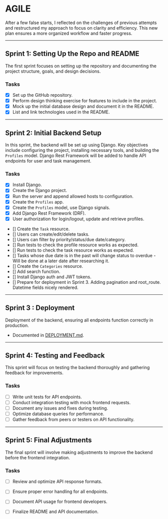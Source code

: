 # AGILE

After a few false starts, I reflected on the challenges of previous attempts and restructured my approach to focus on clarity and efficiency. This new plan ensures a more organized workflow and faster progress.

---

## **Sprint 1: Setting Up the Repo and README**

The first sprint focuses on setting up the repository and documenting the project structure, goals, and design decisions.

### **Tasks**
- [x] Set up the GitHub repository.
- [x] Perform design thinking exercise for features to include in the project.
- [x] Mock up the initial database design and document it in the README.
- [x] List and link technologies used in the README.

---

## **Sprint 2: Initial Backend Setup**

In this sprint, the backend will be set up using Django. Key objectives include configuring the project, installing necessary tools, and building the `Profiles` model. Django Rest Framework will be added to handle API endpoints for user and task management.

### **Tasks**
- [x] Install Django.
- [x] Create the Django project.
- [x] Run the server and append allowed hosts to configuration.
- [x] Create the `Profiles` app.
- [x] Create the `Profiles` model, use Django signals.
- [x] Add Django Rest Framework (DRF).
- [x] User authorization for login/logout, update and retrieve profiles.
- [] Create the `Task` resource.
- [] Users can create/edit/delete tasks.
- [] Users can filter by priority/status/due date/category.
- [] Run tests to check the profile resource works as expected.
- [] Run tests to check the task resource works as expected.
- [] Tasks whose due date is in the past will change status to overdue - Will be done at a later date after researching it.
- [] Create the `Categories` resource.
- [] Add search function.
- [] Install Django auth and JWT tokens.
- [] Prepare for deployment in Sprint 3. Adding pagination and root_route. Datetime fields nicely rendered.

---

## **Sprint 3 : Deployment**

Deployment of the backend, ensuring all endpoints function correctly in production.
- Documented in [DEPLOYMENT.md](DEPLOYMENT.md).

---

## **Sprint 4: Testing and Feedback**

This sprint will focus on testing the backend thoroughly and gathering feedback for improvements.

### **Tasks**
- [ ] Write unit tests for API endpoints.
- [ ] Conduct integration testing with mock frontend requests.
- [ ] Document any issues and fixes during testing.
- [ ] Optimize database queries for performance.
- [ ] Gather feedback from peers or testers on API functionality.

---

## **Sprint 5: Final Adjustments**

The final sprint will involve making adjustments to improve the backend before the frontend integration.

### **Tasks**
- [ ] Review and optimize API response formats.
- [ ] Ensure proper error handling for all endpoints.
- [ ] Document API usage for frontend developers.
- [ ] Finalize README and API documentation.

